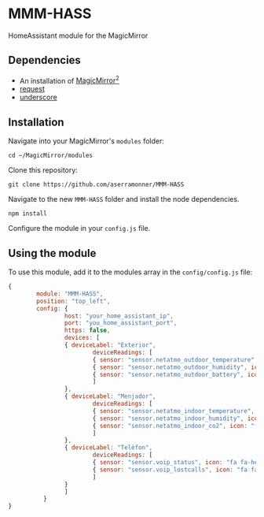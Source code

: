 # MMM-HASS
HomeAssistant module for the MagicMirror

## Dependencies
- An installation of [MagicMirror<sup>2</sup>](https://github.com/MichMich/MagicMirror)
- [request](https://www.npmjs.com/package/request)
- [underscore](https://www.npmjs.com/package/underscore)

## Installation
Navigate into your MagicMirror's `modules` folder:
```
cd ~/MagicMirror/modules
```

Clone this repository:
```
git clone https://github.com/aserramonner/MMM-HASS
```

Navigate to the new `MMM-HASS` folder and install the node dependencies.
```
npm install
```

Configure the module in your `config.js` file.

## Using the module
To use this module, add it to the modules array in the `config/config.js` file:
```javascript
{
        module: "MMM-HASS",
        position: "top_left",
        config: {
                host: "your_home_assistant_ip",
                port: "you_home_assistant_port",
                https: false,
                devices: [
                { deviceLabel: "Exterior",
                        deviceReadings: [
                        { sensor: "sensor.netatmo_outdoor_temperature", icon: "wi wi-thermometer", suffix: "°"},
                        { sensor: "sensor.netatmo_outdoor_humidity", icon: "wi wi-humidity", suffix: "%"},
                        { sensor: "sensor.netatmo_outdoor_battery", icon: "fa fa-battery-full", suffix: ""}
                        ]
                },
                { deviceLabel: "Menjador",
                        deviceReadings: [
                        { sensor: "sensor.netatmo_indoor_temperature", icon: "wi wi-thermometer", suffix: "°", notification: "INDOOR_TEMPERATURE"},
                        { sensor: "sensor.netatmo_indoor_humidity", icon: "wi wi-humidity", suffix: "%"},
                        { sensor: "sensor.netatmo_indoor_co2", icon: "fa fa-leaf", suffix: ""}
                        ]
                },
                { deviceLabel: "Telèfon",
                        deviceReadings: [
                        { sensor: "sensor.voip_status", icon: "fa fa-heart", suffix: ""},
                        { sensor: "sensor.voip_lostcalls", icon: "fa fa-phone", suffix: ""}
                        ]
                }
                ]
          }
}
```
